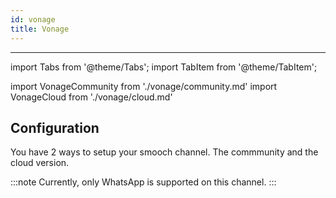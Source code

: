 ```yaml
---
id: vonage
title: Vonage
---
```


---

import Tabs from '@theme/Tabs';
import TabItem from '@theme/TabItem';

import VonageCommunity from './vonage/community.md'
import VonageCloud from './vonage/cloud.md'

## Configuration

You have 2 ways to setup your smooch channel. The commmunity and the cloud version.

:::note
Currently, only WhatsApp is supported on this channel.
:::

  <Tabs>
  <TabItem value="community" label="Community" default>
  <VonageCommunity/>
  </TabItem>
  <TabItem value="cloud" label="Cloud">
  <VonageCloud/>
  </TabItem>
  </Tabs>
